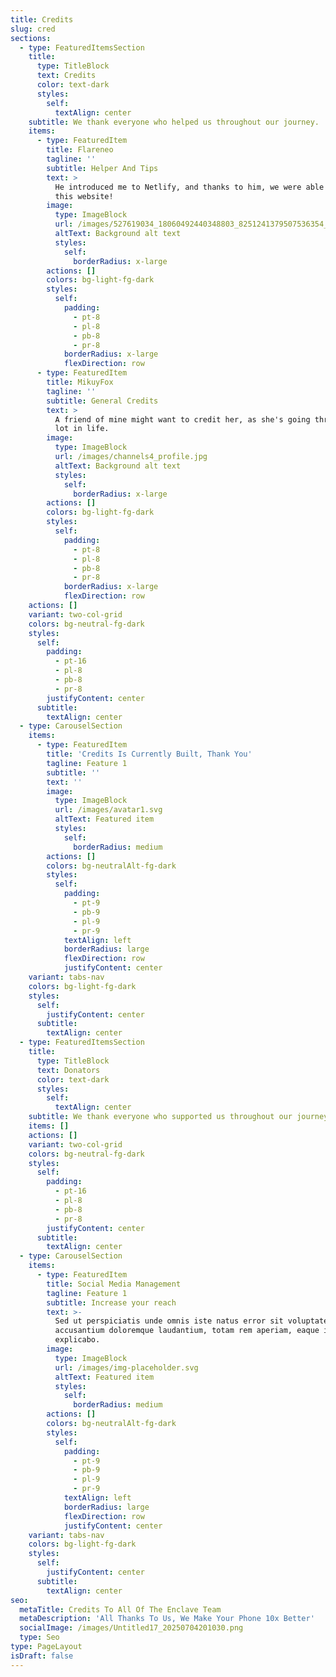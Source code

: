 ```yaml
---
title: Credits
slug: cred
sections:
  - type: FeaturedItemsSection
    title:
      type: TitleBlock
      text: Credits
      color: text-dark
      styles:
        self:
          textAlign: center
    subtitle: We thank everyone who helped us throughout our journey.
    items:
      - type: FeaturedItem
        title: Flareneo
        tagline: ''
        subtitle: Helper And Tips
        text: >
          He introduced me to Netlify, and thanks to him, we were able to create
          this website!
        image:
          type: ImageBlock
          url: /images/527619034_18060492440348803_8251241379507536354_n.jpg
          altText: Background alt text
          styles:
            self:
              borderRadius: x-large
        actions: []
        colors: bg-light-fg-dark
        styles:
          self:
            padding:
              - pt-8
              - pl-8
              - pb-8
              - pr-8
            borderRadius: x-large
            flexDirection: row
      - type: FeaturedItem
        title: MikuyFox
        tagline: ''
        subtitle: General Credits
        text: >
          A friend of mine might want to credit her, as she's going through a
          lot in life.
        image:
          type: ImageBlock
          url: /images/channels4_profile.jpg
          altText: Background alt text
          styles:
            self:
              borderRadius: x-large
        actions: []
        colors: bg-light-fg-dark
        styles:
          self:
            padding:
              - pt-8
              - pl-8
              - pb-8
              - pr-8
            borderRadius: x-large
            flexDirection: row
    actions: []
    variant: two-col-grid
    colors: bg-neutral-fg-dark
    styles:
      self:
        padding:
          - pt-16
          - pl-8
          - pb-8
          - pr-8
        justifyContent: center
      subtitle:
        textAlign: center
  - type: CarouselSection
    items:
      - type: FeaturedItem
        title: 'Credits Is Currently Built, Thank You'
        tagline: Feature 1
        subtitle: ''
        text: ''
        image:
          type: ImageBlock
          url: /images/avatar1.svg
          altText: Featured item
          styles:
            self:
              borderRadius: medium
        actions: []
        colors: bg-neutralAlt-fg-dark
        styles:
          self:
            padding:
              - pt-9
              - pb-9
              - pl-9
              - pr-9
            textAlign: left
            borderRadius: large
            flexDirection: row
            justifyContent: center
    variant: tabs-nav
    colors: bg-light-fg-dark
    styles:
      self:
        justifyContent: center
      subtitle:
        textAlign: center
  - type: FeaturedItemsSection
    title:
      type: TitleBlock
      text: Donators
      color: text-dark
      styles:
        self:
          textAlign: center
    subtitle: We thank everyone who supported us throughout our journey.
    items: []
    actions: []
    variant: two-col-grid
    colors: bg-neutral-fg-dark
    styles:
      self:
        padding:
          - pt-16
          - pl-8
          - pb-8
          - pr-8
        justifyContent: center
      subtitle:
        textAlign: center
  - type: CarouselSection
    items:
      - type: FeaturedItem
        title: Social Media Management
        tagline: Feature 1
        subtitle: Increase your reach
        text: >-
          Sed ut perspiciatis unde omnis iste natus error sit voluptatem
          accusantium doloremque laudantium, totam rem aperiam, eaque ipsa quae.
          explicabo.
        image:
          type: ImageBlock
          url: /images/img-placeholder.svg
          altText: Featured item
          styles:
            self:
              borderRadius: medium
        actions: []
        colors: bg-neutralAlt-fg-dark
        styles:
          self:
            padding:
              - pt-9
              - pb-9
              - pl-9
              - pr-9
            textAlign: left
            borderRadius: large
            flexDirection: row
            justifyContent: center
    variant: tabs-nav
    colors: bg-light-fg-dark
    styles:
      self:
        justifyContent: center
      subtitle:
        textAlign: center
seo:
  metaTitle: Credits To All Of The Enclave Team
  metaDescription: 'All Thanks To Us, We Make Your Phone 10x Better'
  socialImage: /images/Untitled17_20250704201030.png
  type: Seo
type: PageLayout
isDraft: false
---
```

